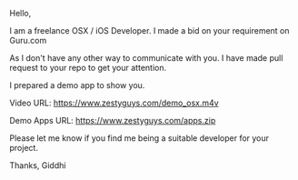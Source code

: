 Hello,

I am a freelance OSX / iOS Developer. I made a bid on your requirement on Guru.com

As I don't have any other way to communicate with you. I have made pull request to your repo to get your attention. 

I prepared a demo app to show you. 

Video URL:
https://www.zestyguys.com/demo_osx.m4v

Demo Apps URL:
https://www.zestyguys.com/apps.zip

Please let me know if you find me being a suitable developer for your project.

Thanks,
Giddhi
